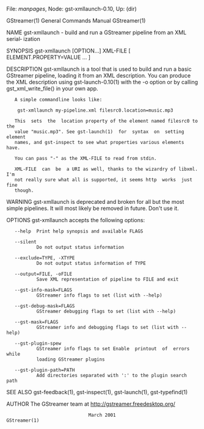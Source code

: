 File: *manpages*,  Node: gst-xmllaunch-0.10,  Up: (dir)

GStreamer(1)                General Commands Manual               GStreamer(1)



NAME
       gst-xmllaunch  - build and run a GStreamer pipeline from an XML serial‐
       ization

SYNOPSIS
       gst-xmllaunch [OPTION...] XML-FILE [ ELEMENT.PROPERTY=VALUE ... ]

DESCRIPTION
       gst-xmllaunch is a tool that is used to build and run a basic GStreamer
       pipeline,  loading  it from an XML description. You can produce the XML
       description using gst-launch-0.10(1) with the -o option or  by  calling
       gst_xml_write_file() in your own app.

       A simple commandline looks like:

        gst-xmllaunch my-pipeline.xml filesrc0.location=music.mp3

       This  sets  the  location property of the element named filesrc0 to the
       value "music.mp3". See gst-launch(1)  for  syntax  on  setting  element
       names, and gst-inspect to see what properties various elements have.

       You can pass "-" as the XML-FILE to read from stdin.

       XML-FILE  can  be  a URI as well, thanks to the wizardry of libxml. I'm
       not really sure what all is supported, it seems http  works  just  fine
       though.


WARNING
       gst-xmllaunch  is  deprecated  and  broken  for all but the most simple
       pipelines. It will most likely be removed in future. Don't use it.

OPTIONS
       gst-xmllaunch accepts the following options:

       --help  Print help synopsis and available FLAGS

       --silent
               Do not output status information

       --exclude=TYPE, -XTYPE
               Do not output status information of TYPE

       --output=FILE, -oFILE
               Save XML representation of pipeline to FILE and exit

       --gst-info-mask=FLAGS
               GStreamer info flags to set (list with --help)

       --gst-debug-mask=FLAGS
               GStreamer debugging flags to set (list with --help)

       --gst-mask=FLAGS
               GStreamer info and debugging flags to set (list with --help)

       --gst-plugin-spew
               GStreamer info flags to set Enable  printout  of  errors  while
               loading GStreamer plugins

       --gst-plugin-path=PATH
               Add directories separated with ':' to the plugin search path

SEE ALSO
       gst-feedback(1), gst-inspect(1), gst-launch(1), gst-typefind(1)

AUTHOR
       The GStreamer team at http://gstreamer.freedesktop.org/



                                  March 2001                      GStreamer(1)
